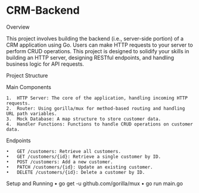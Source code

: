 # CRM-Backend

Overview

This project involves building the backend (i.e., server-side portion) of a CRM application using Go. Users can make HTTP requests to your server to perform CRUD operations. This project is designed to solidify your skills in building an HTTP server, designing RESTful endpoints, and handling business logic for API requests.

Project Structure

Main Components

    1.	HTTP Server: The core of the application, handling incoming HTTP requests.
    2.	Router: Using gorilla/mux for method-based routing and handling URL path variables.
    3.	Mock Database: A map structure to store customer data.
    4.	Handler Functions: Functions to handle CRUD operations on customer data.

Endpoints

    •	GET /customers: Retrieve all customers.
    •	GET /customers/{id}: Retrieve a single customer by ID.
    •	POST /customers: Add a new customer.
    •	PATCH /customers/{id}: Update an existing customer.
    •	DELETE /customers/{id}: Delete a customer by ID.

Setup and Running
• go get -u github.com/gorilla/mux
• go run main.go
